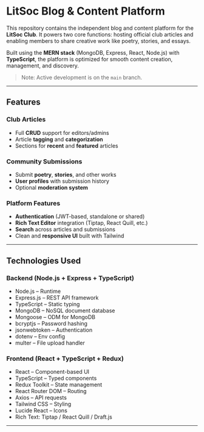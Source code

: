 # LitSoc Blog & Content Platform

This repository contains the independent blog and content platform for the **LitSoc Club**. It powers two core functions: hosting official club articles and enabling members to share creative work like poetry, stories, and essays.

Built using the **MERN stack** (MongoDB, Express, React, Node.js) with **TypeScript**, the platform is optimized for smooth content creation, management, and discovery.

> Note: Active development is on the `main` branch.

---

## Features

### Club Articles
- Full **CRUD** support for editors/admins
- Article **tagging** and **categorization**
- Sections for **recent** and **featured** articles

### Community Submissions
- Submit **poetry**, **stories**, and other works
- **User profiles** with submission history
- Optional **moderation system**

### Platform Features
- **Authentication** (JWT-based, standalone or shared)
- **Rich Text Editor** integration (Tiptap, React Quill, etc.)
- **Search** across articles and submissions
- Clean and **responsive UI** built with Tailwind

---

## Technologies Used

### Backend (Node.js + Express + TypeScript)
- Node.js – Runtime
- Express.js – REST API framework
- TypeScript – Static typing
- MongoDB – NoSQL document database
- Mongoose – ODM for MongoDB
- bcryptjs – Password hashing
- jsonwebtoken – Authentication
- dotenv – Env config
- multer – File upload handler

### Frontend (React + TypeScript + Redux)
- React – Component-based UI
- TypeScript – Typed components
- Redux Toolkit – State management
- React Router DOM – Routing
- Axios – API requests
- Tailwind CSS – Styling
- Lucide React – Icons
- Rich Text: Tiptap / React Quill / Draft.js

---
